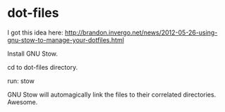dot-files
=========

I got this idea here: http://brandon.invergo.net/news/2012-05-26-using-gnu-stow-to-manage-your-dotfiles.html

Install GNU Stow.

cd to dot-files directory.

run: stow <dirname>

GNU Stow will automagically link the files to their correlated
directories.  Awesome.

